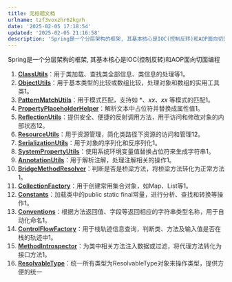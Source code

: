 ```yaml
---
title: 无标题文档
urlname: tzf3voxzhr62kgrh
date: '2025-02-05 17:18:54'
updated: '2025-02-05 21:16:58'
description: 'Spring是一个分层架构的框架, 其基本核心是IOC(控制反转)和AOP面向切面编程‌ClassUtils‌：用于类加载、查找类全部信息、类信息的处理等‌1。‌ObjectUtils‌：用于基本类型的比较或数组比较，处理对象和数组的实用工具类‌1。‌PatternMatchUtils‌：用于...'
---
```

Spring是一个分层架构的框架, 其基本核心是IOC(控制反转)和AOP面向切面编程

1. <font style="color:rgb(51, 51, 51);">‌</font>[**<font style="color:rgb(51, 51, 51);">ClassUtils</font>**](https://www.baidu.com/s?rsv_dl=re_dqa_generate&sa=re_dqa_generate&wd=ClassUtils&rsv_pq=d943cbde00beaac6&oq=spring%20core%E6%9C%89%E5%93%AA%E4%BA%9B%E5%B7%A5%E5%85%B7%E7%B1%BB&rsv_t=2051oXgqZSjHGC2nY0GzpnC4G/0CSVDqd33rXLmR2VMelISAPSFQY/8j/5A&tn=baidu&ie=utf-8)<font style="color:rgb(51, 51, 51);">‌：用于类加载、查找类全部信息、类信息的处理等‌</font>1<font style="color:rgb(51, 51, 51);">。</font>
2. <font style="color:rgb(51, 51, 51);">‌</font>[**<font style="color:rgb(51, 51, 51);">ObjectUtils</font>**](https://www.baidu.com/s?rsv_dl=re_dqa_generate&sa=re_dqa_generate&wd=ObjectUtils&rsv_pq=d943cbde00beaac6&oq=spring%20core%E6%9C%89%E5%93%AA%E4%BA%9B%E5%B7%A5%E5%85%B7%E7%B1%BB&rsv_t=2051oXgqZSjHGC2nY0GzpnC4G/0CSVDqd33rXLmR2VMelISAPSFQY/8j/5A&tn=baidu&ie=utf-8)<font style="color:rgb(51, 51, 51);">‌：用于基本类型的比较或数组比较，处理对象和数组的实用工具类‌</font>1<font style="color:rgb(51, 51, 51);">。</font>
3. <font style="color:rgb(51, 51, 51);">‌</font>[**<font style="color:rgb(51, 51, 51);">PatternMatchUtils</font>**](https://www.baidu.com/s?rsv_dl=re_dqa_generate&sa=re_dqa_generate&wd=PatternMatchUtils&rsv_pq=d943cbde00beaac6&oq=spring%20core%E6%9C%89%E5%93%AA%E4%BA%9B%E5%B7%A5%E5%85%B7%E7%B1%BB&rsv_t=2051oXgqZSjHGC2nY0GzpnC4G/0CSVDqd33rXLmR2VMelISAPSFQY/8j/5A&tn=baidu&ie=utf-8)<font style="color:rgb(51, 51, 51);">‌：用于模式匹配，支持如 *、</font>_xx、xx_<font style="color:rgb(51, 51, 51);"> </font><font style="color:rgb(51, 51, 51);">等模式的匹配‌</font>1<font style="color:rgb(51, 51, 51);">。</font>
4. <font style="color:rgb(51, 51, 51);">‌</font>[**<font style="color:rgb(51, 51, 51);">PropertyPlaceholderHelper</font>**](https://www.baidu.com/s?rsv_dl=re_dqa_generate&sa=re_dqa_generate&wd=PropertyPlaceholderHelper&rsv_pq=d943cbde00beaac6&oq=spring%20core%E6%9C%89%E5%93%AA%E4%BA%9B%E5%B7%A5%E5%85%B7%E7%B1%BB&rsv_t=2051oXgqZSjHGC2nY0GzpnC4G/0CSVDqd33rXLmR2VMelISAPSFQY/8j/5A&tn=baidu&ie=utf-8)<font style="color:rgb(51, 51, 51);">‌：解析文本中占位符并替换成属性值‌</font>1<font style="color:rgb(51, 51, 51);">。</font>
5. <font style="color:rgb(51, 51, 51);">‌</font>[**<font style="color:rgb(51, 51, 51);">ReflectionUtils</font>**](https://www.baidu.com/s?rsv_dl=re_dqa_generate&sa=re_dqa_generate&wd=ReflectionUtils&rsv_pq=d943cbde00beaac6&oq=spring%20core%E6%9C%89%E5%93%AA%E4%BA%9B%E5%B7%A5%E5%85%B7%E7%B1%BB&rsv_t=2051oXgqZSjHGC2nY0GzpnC4G/0CSVDqd33rXLmR2VMelISAPSFQY/8j/5A&tn=baidu&ie=utf-8)<font style="color:rgb(51, 51, 51);">‌：提供安全、便捷的反射调用方法，用于访问和修改对象的内部状态‌</font>12<font style="color:rgb(51, 51, 51);">。</font>
6. <font style="color:rgb(51, 51, 51);">‌</font>[**<font style="color:rgb(51, 51, 51);">ResourceUtils</font>**](https://www.baidu.com/s?rsv_dl=re_dqa_generate&sa=re_dqa_generate&wd=ResourceUtils&rsv_pq=d943cbde00beaac6&oq=spring%20core%E6%9C%89%E5%93%AA%E4%BA%9B%E5%B7%A5%E5%85%B7%E7%B1%BB&rsv_t=2051oXgqZSjHGC2nY0GzpnC4G/0CSVDqd33rXLmR2VMelISAPSFQY/8j/5A&tn=baidu&ie=utf-8)<font style="color:rgb(51, 51, 51);">‌：用于资源管理，简化类路径下资源的访问和管理‌</font>12<font style="color:rgb(51, 51, 51);">。</font>
7. <font style="color:rgb(51, 51, 51);">‌</font>[**<font style="color:rgb(51, 51, 51);">SerializationUtils</font>**](https://www.baidu.com/s?rsv_dl=re_dqa_generate&sa=re_dqa_generate&wd=SerializationUtils&rsv_pq=d943cbde00beaac6&oq=spring%20core%E6%9C%89%E5%93%AA%E4%BA%9B%E5%B7%A5%E5%85%B7%E7%B1%BB&rsv_t=2051oXgqZSjHGC2nY0GzpnC4G/0CSVDqd33rXLmR2VMelISAPSFQY/8j/5A&tn=baidu&ie=utf-8)<font style="color:rgb(51, 51, 51);">‌：用于对象的序列化和反序列化‌</font>1<font style="color:rgb(51, 51, 51);">。</font>
8. <font style="color:rgb(51, 51, 51);">‌</font>[**<font style="color:rgb(51, 51, 51);">SystemPropertyUtils</font>**](https://www.baidu.com/s?rsv_dl=re_dqa_generate&sa=re_dqa_generate&wd=SystemPropertyUtils&rsv_pq=d943cbde00beaac6&oq=spring%20core%E6%9C%89%E5%93%AA%E4%BA%9B%E5%B7%A5%E5%85%B7%E7%B1%BB&rsv_t=2051oXgqZSjHGC2nY0GzpnC4G/0CSVDqd33rXLmR2VMelISAPSFQY/8j/5A&tn=baidu&ie=utf-8)<font style="color:rgb(51, 51, 51);">‌：使用系统环境变量值替换占位符来生成字符串‌</font>1<font style="color:rgb(51, 51, 51);">。</font>
9. <font style="color:rgb(51, 51, 51);">‌</font>[**<font style="color:rgb(51, 51, 51);">AnnotationUtils</font>**](https://www.baidu.com/s?rsv_dl=re_dqa_generate&sa=re_dqa_generate&wd=AnnotationUtils&rsv_pq=d943cbde00beaac6&oq=spring%20core%E6%9C%89%E5%93%AA%E4%BA%9B%E5%B7%A5%E5%85%B7%E7%B1%BB&rsv_t=2051oXgqZSjHGC2nY0GzpnC4G/0CSVDqd33rXLmR2VMelISAPSFQY/8j/5A&tn=baidu&ie=utf-8)<font style="color:rgb(51, 51, 51);">‌：用于解析注解，处理注解相关的操作‌</font>1<font style="color:rgb(51, 51, 51);">。</font>
10. <font style="color:rgb(51, 51, 51);">‌</font>[**<font style="color:rgb(51, 51, 51);">BridgeMethodResolver</font>**](https://www.baidu.com/s?rsv_dl=re_dqa_generate&sa=re_dqa_generate&wd=BridgeMethodResolver&rsv_pq=d943cbde00beaac6&oq=spring%20core%E6%9C%89%E5%93%AA%E4%BA%9B%E5%B7%A5%E5%85%B7%E7%B1%BB&rsv_t=2051oXgqZSjHGC2nY0GzpnC4G/0CSVDqd33rXLmR2VMelISAPSFQY/8j/5A&tn=baidu&ie=utf-8)<font style="color:rgb(51, 51, 51);">‌：判断是否是桥梁方法，将桥梁方法转化为正常方法‌</font>1<font style="color:rgb(51, 51, 51);">。</font>
11. <font style="color:rgb(51, 51, 51);">‌</font>[**<font style="color:rgb(51, 51, 51);">CollectionFactory</font>**](https://www.baidu.com/s?rsv_dl=re_dqa_generate&sa=re_dqa_generate&wd=CollectionFactory&rsv_pq=d943cbde00beaac6&oq=spring%20core%E6%9C%89%E5%93%AA%E4%BA%9B%E5%B7%A5%E5%85%B7%E7%B1%BB&rsv_t=2051oXgqZSjHGC2nY0GzpnC4G/0CSVDqd33rXLmR2VMelISAPSFQY/8j/5A&tn=baidu&ie=utf-8)<font style="color:rgb(51, 51, 51);">‌：用于创建常用集合对象，如Map、List等‌</font>1<font style="color:rgb(51, 51, 51);">。</font>
12. <font style="color:rgb(51, 51, 51);">‌</font>[**<font style="color:rgb(51, 51, 51);">Constants</font>**](https://www.baidu.com/s?rsv_dl=re_dqa_generate&sa=re_dqa_generate&wd=Constants&rsv_pq=d943cbde00beaac6&oq=spring%20core%E6%9C%89%E5%93%AA%E4%BA%9B%E5%B7%A5%E5%85%B7%E7%B1%BB&rsv_t=2051oXgqZSjHGC2nY0GzpnC4G/0CSVDqd33rXLmR2VMelISAPSFQY/8j/5A&tn=baidu&ie=utf-8)<font style="color:rgb(51, 51, 51);">‌：加载类中的public static final常量，进行分析、查找和转换等操作‌</font>1<font style="color:rgb(51, 51, 51);">。</font>
13. <font style="color:rgb(51, 51, 51);">‌</font>[**<font style="color:rgb(51, 51, 51);">Conventions</font>**](https://www.baidu.com/s?rsv_dl=re_dqa_generate&sa=re_dqa_generate&wd=Conventions&rsv_pq=d943cbde00beaac6&oq=spring%20core%E6%9C%89%E5%93%AA%E4%BA%9B%E5%B7%A5%E5%85%B7%E7%B1%BB&rsv_t=2051oXgqZSjHGC2nY0GzpnC4G/0CSVDqd33rXLmR2VMelISAPSFQY/8j/5A&tn=baidu&ie=utf-8)<font style="color:rgb(51, 51, 51);">‌：根据方法返回值、字段等返回相应的字符串类型名称，用于自动化命名‌</font>1<font style="color:rgb(51, 51, 51);">。</font>
14. <font style="color:rgb(51, 51, 51);">‌</font>[**<font style="color:rgb(51, 51, 51);">ControlFlowFactory</font>**](https://www.baidu.com/s?rsv_dl=re_dqa_generate&sa=re_dqa_generate&wd=ControlFlowFactory&rsv_pq=d943cbde00beaac6&oq=spring%20core%E6%9C%89%E5%93%AA%E4%BA%9B%E5%B7%A5%E5%85%B7%E7%B1%BB&rsv_t=2051oXgqZSjHGC2nY0GzpnC4G/0CSVDqd33rXLmR2VMelISAPSFQY/8j/5A&tn=baidu&ie=utf-8)<font style="color:rgb(51, 51, 51);">‌：用于栈轨迹信息查询，判断类、方法及输入值是否在栈的轨迹中‌</font>1<font style="color:rgb(51, 51, 51);">。</font>
15. <font style="color:rgb(51, 51, 51);">‌</font>[**<font style="color:rgb(51, 51, 51);">MethodIntrospector</font>**](https://www.baidu.com/s?rsv_dl=re_dqa_generate&sa=re_dqa_generate&wd=MethodIntrospector&rsv_pq=d943cbde00beaac6&oq=spring%20core%E6%9C%89%E5%93%AA%E4%BA%9B%E5%B7%A5%E5%85%B7%E7%B1%BB&rsv_t=2051oXgqZSjHGC2nY0GzpnC4G/0CSVDqd33rXLmR2VMelISAPSFQY/8j/5A&tn=baidu&ie=utf-8)<font style="color:rgb(51, 51, 51);">‌：为类中相关方法注入数据或过滤，将代理方法转化为接口方法‌</font>1<font style="color:rgb(51, 51, 51);">。</font>
16. <font style="color:rgb(51, 51, 51);">‌</font>[**<font style="color:rgb(51, 51, 51);">ResolvableType</font>**](https://www.baidu.com/s?rsv_dl=re_dqa_generate&sa=re_dqa_generate&wd=ResolvableType&rsv_pq=d943cbde00beaac6&oq=spring%20core%E6%9C%89%E5%93%AA%E4%BA%9B%E5%B7%A5%E5%85%B7%E7%B1%BB&rsv_t=2051oXgqZSjHGC2nY0GzpnC4G/0CSVDqd33rXLmR2VMelISAPSFQY/8j/5A&tn=baidu&ie=utf-8)<font style="color:rgb(51, 51, 51);">‌：统一所有类型为ResolvableType对象来操作类型，提供方便的统一</font>

